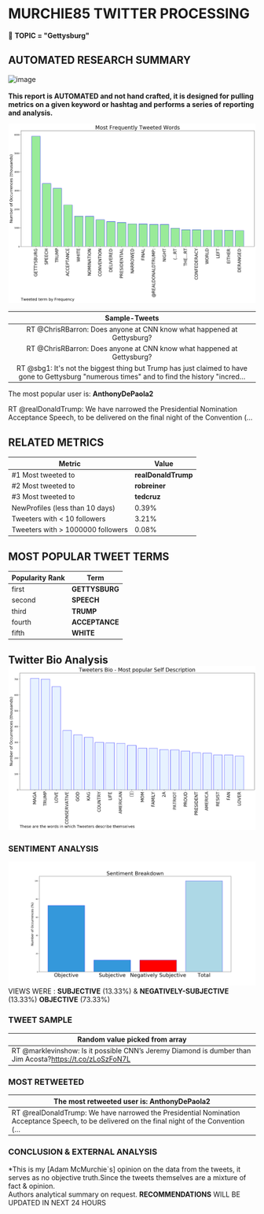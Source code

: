 # MURCHIE85 TWITTER PROCESSING 
&#x1F34E; **TOPIC = "Gettysburg"**

## AUTOMATED RESEARCH SUMMARY

![image](https://marketingplatform.google.com/about/static/images/gmp/analytics-smb-benefit.jpg)
<br></br>
<b> This report is AUTOMATED and not hand crafted, it is designed for pulling metrics on a given keyword or hashtag and performs a series of reporting and analysis.</b>



![image](TWEETS.png)



|                **Sample-Tweets**        |
| :-------------: |
| RT @ChrisRBarron: Does anyone at CNN know what happened at Gettysburg? |
| RT @ChrisRBarron: Does anyone at CNN know what happened at Gettysburg? |
| RT @sbg1: It's not the biggest thing but Trump has just claimed to have gone to Gettysburg "numerous times" and to find the history "incred… |

The most popular user is: **AnthonyDePaola2**
<div class="alert alert-block alert-danger"> RT @realDonaldTrump: We have narrowed the Presidential Nomination Acceptance Speech, to be delivered on the final night of the Convention (…</div>

## RELATED METRICS<br>
| Metric | Value |
| ------------- | ------------- |
| #1 Most tweeted to  | **realDonaldTrump** |
| #2 Most tweeted to  | **robreiner** |
| #3 Most tweeted to  | **tedcruz** |
| NewProfiles (less than 10 days) | 0.39%  |
| Tweeters with < 10 followers  | 3.21%|
| Tweeters with > 1000000 followers  | 0.08%  |



## MOST POPULAR TWEET TERMS 


| Popularity Rank  | Term |
| ------------- | ------------- |
| first  | **GETTYSBURG**  |
| second  | **SPEECH**  |
| third  | **TRUMP** |
| fourth  | **ACCEPTANCE**  |
| fifth  | **WHITE**  |


## Twitter Bio Analysis![image](BIO.png)
### SENTIMENT ANALYSIS
![image](sentiment.png)
VIEWS WERE : **SUBJECTIVE**  (13.33%) & **NEGATIVELY-SUBJECTIVE** (13.33%) **OBJECTIVE** (73.33%)

### TWEET SAMPLE 
| Random value picked from array |
| ------------- |
|RT @marklevinshow: Is it possible CNN’s Jeremy Diamond is dumber than Jim Acosta?https://t.co/zLoSzFoN7L |

### MOST RETWEETED 

| The most retweeted user is: **AnthonyDePaola2**  |
| ------------- |
| RT @realDonaldTrump: We have narrowed the Presidential Nomination Acceptance Speech, to be delivered on the final night of the Convention (… |

### CONCLUSION & EXTERNAL ANALYSIS

*This is my [Adam McMurchie`s] opinion on the data from the tweets, it serves as no objective truth.Since the tweets themselves are a mixture of fact & opinion.<br>
Authors analytical summary on request.
**RECOMMENDATIONS** WILL BE UPDATED IN NEXT  24 HOURS <br>